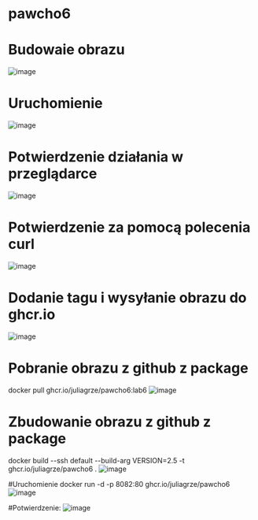 # pawcho6

# Budowaie obrazu
![image](https://github.com/user-attachments/assets/48cb6b81-3822-4bae-a519-d6b78ccc300f)

# Uruchomienie
![image](https://github.com/user-attachments/assets/a7cc140a-c62a-43ce-99f4-1ab6f5c922ec)

# Potwierdzenie działania w przeglądarce
![image](https://github.com/user-attachments/assets/837e53db-a326-46e9-8d44-3187bcc945f6)

# Potwierdzenie za pomocą polecenia curl
![image](https://github.com/user-attachments/assets/e5f0ecf7-6c28-42b7-8fd9-b49a65ce055d)

# Dodanie tagu i wysyłanie obrazu do ghcr.io
![image](https://github.com/user-attachments/assets/51ec7eaf-6f7d-43af-99ad-ea0d1c7541ef)

# Pobranie obrazu z github z package
docker pull ghcr.io/juliagrze/pawcho6:lab6
![image](https://github.com/user-attachments/assets/21ca7a57-f394-4c13-b093-5cef43de7c19)

# Zbudowanie obrazu z github z package
docker build --ssh default --build-arg VERSION=2.5 -t ghcr.io/juliagrze/pawcho6 .
![image](https://github.com/user-attachments/assets/04a92b6a-261e-43a0-982c-a53e09b0592f)

#Uruchomienie
docker run -d -p 8082:80 ghcr.io/juliagrze/pawcho6
![image](https://github.com/user-attachments/assets/df3cbf46-b5b2-4d6f-b878-660ff0cf1ac0)

#Potwierdzenie:
![image](https://github.com/user-attachments/assets/72d8010d-4e32-41ac-8e5e-81f3a4736c1a)
